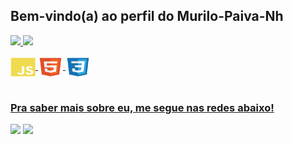 ## Bem-vindo(a) ao perfil do Murilo-Paiva-Nh

 <div>
   <a href="https://github.com/Murilo-Paiva-Nh">
   <img height="180em" src="https://github-readme-stats.vercel.app/api?username=Murilo-Paiva-Nh&show_icons=true&theme=tokyonight&include_all_commits=true&count_private=true"/>
   <img height="180em" src="https://github-readme-stats.vercel.app/api/top-langs/?username=Murilo-Paiva-Nh&layout=compact&langs_count=6&theme=tokyonight"/>
</div>
    
<div style="display: inline_block"><br>
  <img align="center" alt="Js" height="30" width="40" src="https://raw.githubusercontent.com/devicons/devicon/master/icons/javascript/javascript-plain.svg">
  <link rel="stylesheet" type='text/css' href="https://cdn.jsdelivr.net/gh/devicons/devicon@latest/devicon.min.css" />       
  <img align="center" alt="HTML" height="30" width="40" src="https://raw.githubusercontent.com/devicons/devicon/master/icons/html5/html5-original.svg">
  <img align="center" alt="CSS" height="30" width="40" src="https://raw.githubusercontent.com/devicons/devicon/master/icons/css3/css3-original.svg">
</div>
 
<br>
 
### Pra saber mais sobre eu, me segue nas redes abaixo!
 
<div> 
  <a href="https://www.instagram.com/murilopaivanh/" target="_blank"><img src="https://img.shields.io/badge/-Instagram-%23E4405F?style=for-the-badge&logo=instagram&logoColor=white" target="_blank"></a>
  <a href="https://www.linkedin.com/in/murilo-paiva-9a8bb8348/" target="_blank"><img src="https://img.shields.io/badge/-LinkedIn-%230077B5?style=for-the-badge&logo=linkedin&logoColor=white" target="_blank"></a>
</div>
